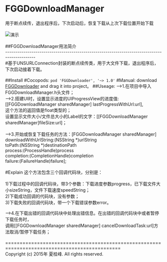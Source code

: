 # FGGDownloadManager<br>
用于断点续传，退出程序后，下次启动后，恢复下载从上次下载位置开始下载<br>
<br>
![演示](https://github.com/Insfgg99x/FGGDownloader/blob/master/demo.gif)<br>
<br>
##FGGDownloadManager用法简介<br>
---------------------------------------------------------------------------------------------<br>
#基于UNSURLConnection封装的断点续传类，用于大文件下载，退出程序后，下次启动接着下载。<br>
<br>
##Install
#Cocopods:
`pod 'FGGDownloader', '~> 1.0'`
#Manual:
download [FGGDownloader](https://github.com/Insfgg99x/FGGDownloader.git) and drag it into project。
##Useage:
-->1.在项目中导入FGGDownloadManager.h头文件；<br>
-->2.搭建UI时，设置显示进度的UIProgressView的进度值:[[FGGDownloadManager sharedManager] lastProgressWithUrl:url],<br>
这个方法的返回值是float类型的；<br>
设置显示文件大小/文件总大小的Label的文字：[[FGGDownloadManager sharedManager]fileSize:url]；<br>
<br>
-->3.开始或恢复下载任务的方法：[FGGDownloadManager sharedManager] downloadWithUrlString:(NSString *)urlString<br>
toPath:(NSString *)destinationPath<br>
process:(ProcessHandle)process<br>
completion:(CompletionHandle)completion<br>
failure:(FailureHandle)failure];<br>
<br>
#Explain
这个方法包含三个回调代码块，分别是：<br>
<br>
1)下载过程中的回调代码块，带3个参数：下载进度参数progress，已下载文件大小sizeString，文件下载速度speedString；<br>
2)下载成功回调的代码块，没有参数；<br>
3)下载失败的回调代码块，带一个下载错误参数error。<br>

-->4.在下载出错的回调代码块中处理出错信息。在出错的回调代码块中或者暂停下载任务时，<br>
调用[[FGGDownloadManager sharedManager] cancelDownloadTask:url]方法取消/暂停下载任务；<br>
<br>
==============================================================================================<br>
Copyright (c) 2015年 夏桂峰. All rights reserved.<br>


